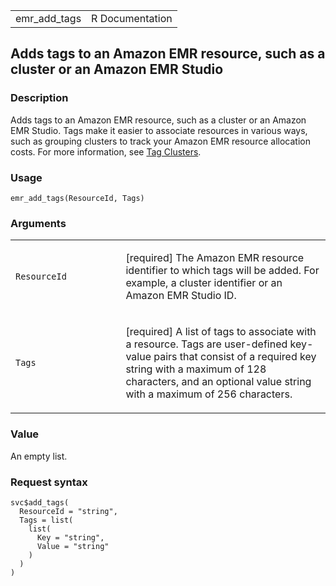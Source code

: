<table style="width: 100%;">
<tbody>
<tr class="odd">
<td>emr_add_tags</td>
<td style="text-align: right;">R Documentation</td>
</tr>
</tbody>
</table>

## Adds tags to an Amazon EMR resource, such as a cluster or an Amazon EMR Studio

### Description

Adds tags to an Amazon EMR resource, such as a cluster or an Amazon EMR
Studio. Tags make it easier to associate resources in various ways, such
as grouping clusters to track your Amazon EMR resource allocation costs.
For more information, see [Tag
Clusters](https://docs.aws.amazon.com/emr/latest/ManagementGuide/emr-plan-tags.html).

### Usage

    emr_add_tags(ResourceId, Tags)

### Arguments

<table>
<colgroup>
<col style="width: 35%" />
<col style="width: 65%" />
</colgroup>
<tbody>
<tr class="odd">
<td><code id="emr_add_tags_:_ResourceId">ResourceId</code></td>
<td><p>[required] The Amazon EMR resource identifier to which tags will
be added. For example, a cluster identifier or an Amazon EMR Studio
ID.</p></td>
</tr>
<tr class="even">
<td><code id="emr_add_tags_:_Tags">Tags</code></td>
<td><p>[required] A list of tags to associate with a resource. Tags are
user-defined key-value pairs that consist of a required key string with
a maximum of 128 characters, and an optional value string with a maximum
of 256 characters.</p></td>
</tr>
</tbody>
</table>

### Value

An empty list.

### Request syntax

    svc$add_tags(
      ResourceId = "string",
      Tags = list(
        list(
          Key = "string",
          Value = "string"
        )
      )
    )
